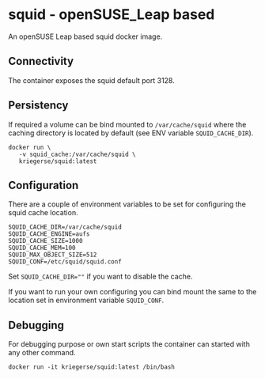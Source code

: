# squid - openSUSE_Leap based

An openSUSE Leap based squid docker image.


## Connectivity

The container exposes the squid default port 3128.


## Persistency

If required a volume can be bind mounted to `/var/cache/squid` where the caching
directory is located by default (see ENV variable `SQUID_CACHE_DIR`).

```
docker run \
   -v squid_cache:/var/cache/squid \
   kriegerse/squid:latest  
```


## Configuration

There are a couple of environment variables to be set for configuring the squid
cache location.

```
SQUID_CACHE_DIR=/var/cache/squid
SQUID_CACHE_ENGINE=aufs
SQUID_CACHE_SIZE=1000
SQUID_CACHE_MEM=100
SQUID_MAX_OBJECT_SIZE=512
SQUID_CONF=/etc/squid/squid.conf
```

Set `SQUID_CACHE_DIR=""` if you want to disable the cache.

If you want to run your own configuring you can bind mount the same to the
location set in environment variable `SQUID_CONF`.


## Debugging

For debugging purpose or own start scripts the container can started with any other command.

```
docker run -it kriegerse/squid:latest /bin/bash
```

